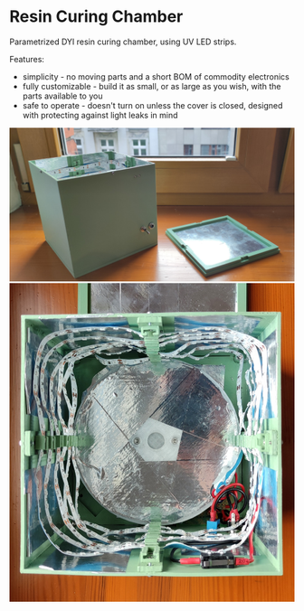 # Resin Curing Chamber
Parametrized DYI resin curing chamber, using UV LED strips.

Features:
  * simplicity - no moving parts and a short BOM of commodity electronics
  * fully customizable - build it as small, or as large as you wish, with the
    parts available to you
  * safe to operate - doesn't turn on unless the cover is closed, designed with
    protecting against light leaks in mind

![Front](./docs/img/front.jpg)
![Inside](./docs/img/inside.jpg)
